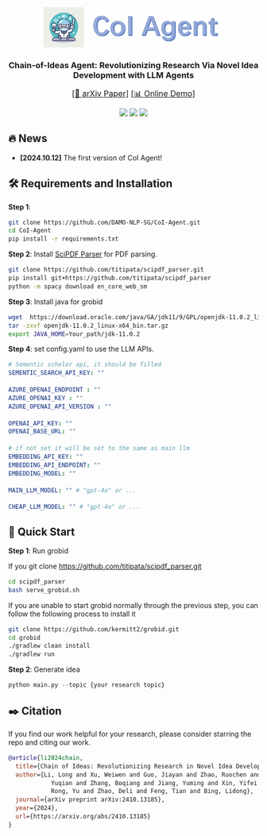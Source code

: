 <p align="center">
    <img src="assets/logo.jpg" width="16%" height="25%">
    <img src="assets/title.png" width="55%" height="55%">
</p>

<h3 align="center">
Chain-of-Ideas Agent: Revolutionizing Research Via Novel Idea Development with LLM Agents
</h3>

<font size=3><div align='center' > [[📖 arXiv Paper](https://arxiv.org/pdf/2410.13185)] [[📊 Online Demo](https://huggingface.co/spaces/DAMO-NLP-SG/CoI_Agent)] </div></font>


<p align="center">
<a href="https://opensource.org/license/apache-2-0"><img src="https://img.shields.io/badge/Code%20License-Apache_2.0-green.svg"></a>
<a href="https://github.com/DAMO-NLP-SG"><img src="https://img.shields.io/badge/Institution-DAMO-red"></a>
<a><img src="https://img.shields.io/badge/PRs-Welcome-red"></a>
</p>


## 🔥 News
* **[2024.10.12]**  The first version of CoI Agent!


## 🛠️ Requirements and Installation
**Step 1**:
```bash
git clone https://github.com/DAMO-NLP-SG/CoI-Agent.git
cd CoI-Agent
pip install -r requirements.txt
```

**Step 2**:
Install [SciPDF Parser](https://github.com/titipata/scipdf_parser) for PDF parsing.
```bash
git clone https://github.com/titipata/scipdf_parser.git
pip install git+https://github.com/titipata/scipdf_parser
python -m spacy download en_core_web_sm
```

**Step 3**:
Install java for grobid
```bash
wget  https://download.oracle.com/java/GA/jdk11/9/GPL/openjdk-11.0.2_linux-x64_bin.tar.gz
tar -zxvf openjdk-11.0.2_linux-x64_bin.tar.gz
export JAVA_HOME=Your_path/jdk-11.0.2
```

**Step 4**:
set config.yaml to use the LLM APIs.
```yaml
# Sementic scholor api, it should be filled
SEMENTIC_SEARCH_API_KEY: ""

AZURE_OPENAI_ENDPOINT : ""
AZURE_OPENAI_KEY : ""
AZURE_OPENAI_API_VERSION : ""

OPENAI_API_KEY: ""
OPENAI_BASE_URL: ""

# if not set it will be set to the same as main llm
EMBEDDING_API_KEY: ""
EMBEDDING_API_ENDPOINT: ""
EMBEDDING_MODEL: ""

MAIN_LLM_MODEL: "" # "gpt-4o" or ...

CHEAP_LLM_MODEL: "" # "gpt-4o" or ...
```

## 🚀 Quick Start
**Step 1**: Run grobid

If you git clone https://github.com/titipata/scipdf_parser.git
```bash
cd scipdf_parser
bash serve_grobid.sh
```

If you are unable to start grobid normally through the previous step, you can follow the following process to install it
```bash
git clone https://github.com/kermitt2/grobid.git
cd grobid
./gradlew clean install
./gradlew run
```

**Step 2**: Generate idea
```python
python main.py --topic {your research topic}
```

## :black_nib: Citation

If you find our work helpful for your research, please consider starring the repo and citing our work.   

```bibtex
@article{li2024chain,
  title={Chain of Ideas: Revolutionizing Research in Novel Idea Development with LLM Agents},
  author={Li, Long and Xu, Weiwen and Guo, Jiayan and Zhao, Ruochen and Li, Xinxuan and Yuan,
            Yuqian and Zhang, Boqiang and Jiang, Yuming and Xin, Yifei and Dang, Ronghao and 
            Rong, Yu and Zhao, Deli and Feng, Tian and Bing, Lidong},
  journal={arXiv preprint arXiv:2410.13185},
  year={2024},
  url={https://arxiv.org/abs/2410.13185}
}
```

